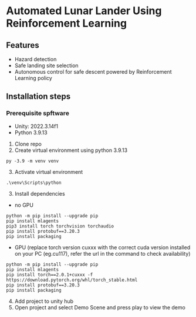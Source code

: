 # Automated Lunar Lander Using Reinforcement Learning

## Features
- Hazard detection
- Safe landing site selection
- Autonomous control for safe descent powered by Reinforcement Learning policy

## Installation steps
### Prerequisite spftware
- Unity: 2022.3.14f1
- Python 3.9.13

1. Clone repo
2. Create virtual environment using python 3.9.13
  ```
  py -3.9 -m venv venv
  ```
3. Activate virtual environment
  ```
  .\venv\Scripts\python
  ```
3. Install dependencies
  - no GPU
  ```
  python -m pip install --upgrade pip
  pip install mlagents
  pip3 install torch torchvision torchaudio
  pip install protobuf==3.20.3
  pip install packaging
  ```
  - GPU (replace torch version cuxxx with the correct cuda version installed on your PC (eg.cu117), refer the url in the command to check availability)
  ```
  python -m pip install --upgrade pip
  pip install mlagents
  pip install torch==2.0.1+cuxxx -f https://download.pytorch.org/whl/torch_stable.html
  pip install protobuf==3.20.3
  pip install packaging
  ```
4. Add project to unity hub
5. Open project and select Demo Scene and press play to view the demo

